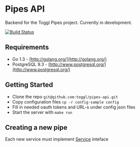 # Pipes API

Backend for the Toggl Pipes project. Currently in development.

[![Build Status](https://travis-ci.org/toggl/pipes-api.svg?branch=master)](https://travis-ci.org/toggl/pipes-api)

## Requirements

* Go 1.3 - [http://golang.org/](http://golang.org/)
* PostgreSQL 9.3 - [http://www.postgresql.org/](http://www.postgresql.org/)

## Getting Started
* Clone the repo `git@github.com:toggl/pipes-api.git`
* Copy configuration files `cp -r config-sample config`
* Fill in needed oauth tokens and URL-s under config json files
* Start the server with `make run`

## Creating a new pipe
Each new service must implement [Service][2] inteface


[1]: https://github.com/toggl/pipes-ui
[2]: https://github.com/toggl/pipes-api/blob/master/service.go
